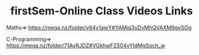 

<h1 align="center">firstSem-Online Class Videos Links</h1>

Maths=> https://mega.nz/folder/y84y1awY#YAMqj3yDyMhQVAXM9qvSGg

C-Programming=> https://mega.nz/folder/71AyRJDZ#VGkhwFZ504yYIdMgSoch_w


